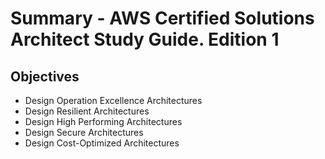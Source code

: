 # Summary - AWS Certified Solutions Architect Study Guide. Edition 1

## Objectives

* Design Operation Excellence Architectures
* Design Resilient Architectures
* Design High Performing Architectures
* Design Secure Architectures
* Design Cost-Optimized Architectures
